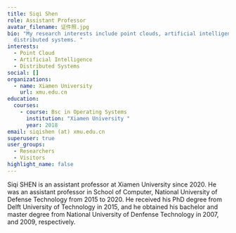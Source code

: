 ```yaml
---
title: Siqi Shen
role: Assistant Professor
avatar_filename: 证件照.jpg
bio: "My research interests include point clouds, artificial intelligence, and
  distributed systems. "
interests:
  - Point Cloud
  - Artificial Intelligence
  - Distributed Systems
social: []
organizations:
  - name: Xiamen University
    url: xmu.edu.cn
education:
  courses:
    - course: Bsc in Operating Systems
      institution: "Xiamen University "
      year: 2018
email: siqishen (at) xmu.edu.cn
superuser: true
user_groups:
  - Researchers
  - Visitors
highlight_name: false
---
```

Siqi SHEN is an assistant professor at Xiamen University since 2020.  He was an assistant professor in School of Computer, National University of Defense Technology from 2015 to 2020. He received his PhD degree from Delft University of Technology in 2015, and he obtained his bachelor and master degree from National University of Denfense Technology in 2007, and 2009, respectively.